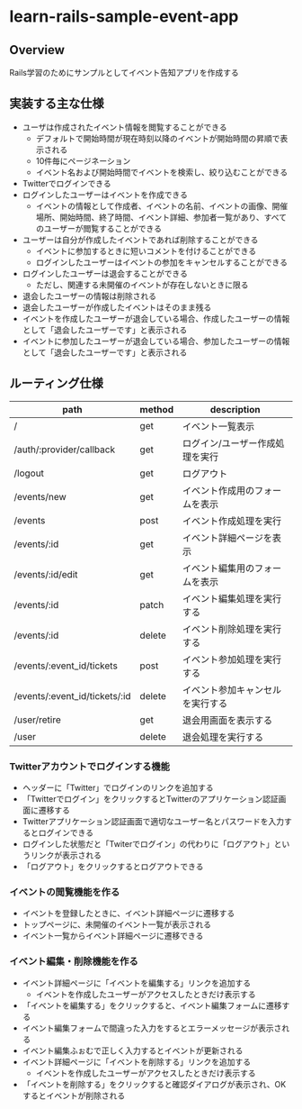 # learn-rails-sample-event-app
## Overview
Rails学習のためにサンプルとしてイベント告知アプリを作成する

## 実装する主な仕様
- ユーザは作成されたイベント情報を閲覧することができる
    - デフォルトで開始時間が現在時刻以降のイベントが開始時間の昇順で表示される
    - 10件毎にページネーション
    - イベント名および開始時間でイベントを検索し、絞り込むことができる
- Twitterでログインできる
- ログインしたユーザーはイベントを作成できる
    - イベントの情報として作成者、イベントの名前、イベントの画像、開催場所、開始時間、終了時間、イベント詳細、参加者一覧があり、すべてのユーザーが閲覧することができる
- ユーザーは自分が作成したイベントであれば削除することができる
    - イベントに参加するときに短いコメントを付けることができる
    - ログインしたユーザーはイベントの参加をキャンセルすることができる
- ログインしたユーザーは退会することができる
    - ただし、関連する未開催のイベントが存在しないときに限る
- 退会したユーザーの情報は削除される
- 退会したユーザーが作成したイベントはそのまま残る
- イベントを作成したユーザーが退会している場合、作成したユーザーの情報として「退会したユーザーです」と表示される
- イベントに参加したユーザーが退会している場合、参加したユーザーの情報として「退会したユーザーです」と表示される

## ルーティング仕様
|path|method|description|
|---|---|---|
|/|get|イベント一覧表示|
|/auth/:provider/callback|get|ログイン/ユーザー作成処理を実行|
|/logout|get|ログアウト|
|/events/new|get|イベント作成用のフォームを表示|
|/events|post|イベント作成処理を実行|
|/events/:id|get|イベント詳細ページを表示|
|/events/:id/edit|get|イベント編集用のフォームを表示|
|/events/:id|patch|イベント編集処理を実行する|
|/events/:id|delete|イベント削除処理を実行する|
|/events/:event_id/tickets|post|イベント参加処理を実行する|
|/events/:event_id/tickets/:id|delete|イベント参加キャンセルを実行する|
|/user/retire|get|退会用画面を表示する|
|/user|delete|退会処理を実行する|

### Twitterアカウントでログインする機能
- ヘッダーに「Twitter」でログインのリンクを追加する
- 「Twitterでログイン」をクリックするとTwitterのアプリケーション認証画面に遷移する
- Twitterアプリケーション認証画面で適切なユーザー名とパスワードを入力するとログインできる
- ログインした状態だと「Twiterでログイン」の代わりに「ログアウト」というリンクが表示される
- 「ログアウト」をクリックするとログアウトできる

### イベントの閲覧機能を作る
- イベントを登録したときに、イベント詳細ページに遷移する
- トップページに、未開催のイベント一覧が表示される
- イベント一覧からイベント詳細ページに遷移できる

### イベント編集・削除機能を作る
- イベント詳細ページに「イベントを編集する」リンクを追加する
    - イベントを作成したユーザーがアクセスしたときだけ表示する
- 「イベントを編集する」をクリックすると、イベント編集フォームに遷移する
- イベント編集フォームで間違った入力をするとエラーメッセージが表示される
- イベント編集ふぉむで正しく入力するとイベントが更新される
- イベント詳細ページに「イベントを削除する」リンクを追加する
    - イベントを作成したユーザーがアクセスしたときだけ表示する
- 「イベントを削除する」をクリックすると確認ダイアログが表示され、OKするとイベントが削除される




























